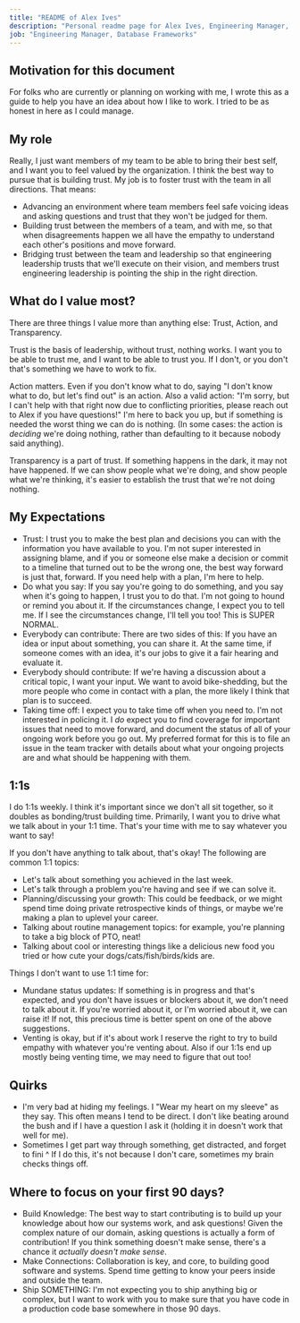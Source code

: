 ```yaml
---
title: "README of Alex Ives"
description: "Personal readme page for Alex Ives, Engineering Manager, GitLab"
job: "Engineering Manager, Database Frameworks"
---
```


## Motivation for this document

For folks who are currently or planning on working with me, I wrote this as a guide to help you have an idea about how I like to work. I tried to be as honest in here as I could manage.

## My role

Really, I just want members of my team to be able to bring their best self, and I want you to feel valued by the organization. I think the best way to pursue that is building trust. My job is to foster trust with the team in all directions. That means:

* Advancing an environment where team members feel safe voicing ideas and asking questions and trust that they won't be judged for them.
* Building trust between the members of a team, and with me, so that when disagreements happen we all have the empathy to understand each other's positions and move forward.
* Bridging trust between the team and leadership so that engineering leadership trusts that we'll execute on their vision, and members trust engineering leadership is pointing the ship in the right direction.

## What do I value most?

There are three things I value more than anything else: Trust, Action, and Transparency.

Trust is the basis of leadership, without trust, nothing works. I want you to be able to trust me, and I want to be able to trust you. If I don't, or you don't that's something we have to work to fix.

Action matters. Even if you don't know what to do, saying "I don't know what to do, but let's find out" is an action. Also a valid action: "I'm sorry, but I can't help with that right now due to conflicting priorities, please reach out to Alex if you have questions!" I'm here to back you up, but if something is needed the worst thing we can do is nothing. (In some cases: the action is _deciding_ we're doing nothing, rather than defaulting to it because nobody said anything).

Transparency is a part of trust. If something happens in the dark, it may not have happened. If we can show people what we're doing, and show people what we're thinking, it's easier to establish the trust that we're not doing nothing.

## My Expectations

* Trust: I trust you to make the best plan and decisions you can with the information you have available to you. I'm not super interested in assigning blame, and if you or someone else make a decision or commit to a timeline that turned out to be the wrong one, the best way forward is just that, forward. If you need help with a plan, I'm here to help.
* Do what you say: If you say you're going to do something, and you say when it's going to happen, I trust you to do that. I'm not going to hound or remind you about it. If the circumstances change, I expect you to tell me. If I see the circumstances change, I'll tell you too! This is SUPER NORMAL.
* Everybody can contribute: There are two sides of this: If you have an idea or input about something, you can share it. At the same time, if someone comes with an idea, it's our jobs to give it a fair hearing and evaluate it.
* Everybody should contribute: If we're having a discussion about a critical topic, I want your input. We want to avoid bike-shedding, but the more people who come in contact with a plan, the more likely I think that plan is to succeed.
* Taking time off: I expect you to take time off when you need to. I'm not interested in policing it. I _do_ expect you to find coverage for important issues that need to move forward, and document the status of all of your ongoing work before you go out. My preferred format for this is to file an issue in the team tracker with details about what your ongoing projects are and what should be happening with them.

## 1:1s

I do 1:1s weekly. I think it's important since we don't all sit together, so it doubles as bonding/trust building time. Primarily, I want you to drive what we talk about in your 1:1 time. That's your time with me to say whatever you want to say!

If you don't have anything to talk about, that's okay! The following are common 1:1 topics:

* Let's talk about something you achieved in the last week.
* Let's talk through a problem you're having and see if we can solve it.
* Planning/discussing your growth: This could be feedback, or we might spend time doing private retrospective kinds of things, or maybe we're making a plan to uplevel your career.
* Talking about routine management topics: for example, you're planning to take a big block of PTO, neat!
* Talking about cool or interesting things like a delicious new food you tried or how cute your dogs/cats/fish/birds/kids are.

Things I don't want to use 1:1 time for:

* Mundane status updates: If something is in progress and that's expected, and you don't have issues or blockers about it, we don't need to talk about it. If you're worried about it, or I'm worried about it, we can raise it! If not, this precious time is better spent on one of the above suggestions.
* Venting is okay, but if it's about work I reserve the right to try to build empathy with whatever you're venting about. Also if our 1:1s end up mostly being venting time, we may need to figure that out too!

## Quirks

* I'm very bad at hiding my feelings. I "Wear my heart on my sleeve" as they say. This often means I tend to be direct. I don't like beating around the bush and if I have a question I ask it (holding it in doesn't work that well for me).
* Sometimes I get part way through something, get distracted, and forget to fini
  ^ If I do this, it's not because I don't care, sometimes my brain checks things off.

## Where to focus on your first 90 days?

* Build Knowledge: The best way to start contributing is to build up your knowledge about how our systems work, and ask questions! Given the complex nature of our domain, asking questions is actually a form of contribution! If you think something doesn't make sense, there's a chance it _actually doesn't make sense_.
* Make Connections: Collaboration is key, and core, to building good software and systems. Spend time getting to know your peers inside and outside the team.
* Ship SOMETHING: I'm not expecting you to ship anything big or complex, but I want to work with you to make sure that you have code in a production code base somewhere in those 90 days.
